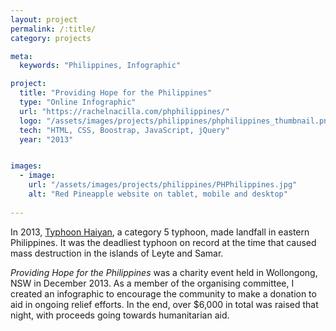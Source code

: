 ```yaml
---
layout: project
permalink: /:title/
category: projects

meta:
  keywords: "Philippines, Infographic"

project:
  title: "Providing Hope for the Philippines"
  type: "Online Infographic"
  url: "https://rachelnacilla.com/phphilippines/"
  logo: "/assets/images/projects/philippines/phphilippines_thumbnail.png"
  tech: "HTML, CSS, Boostrap, JavaScript, jQuery"
  year: "2013"


images:
  - image:
    url: "/assets/images/projects/philippines/PHPhilippines.jpg"
    alt: "Red Pineapple website on tablet, mobile and desktop"
  
---
```

<p>In 2013, <a href="https://en.wikipedia.org/wiki/Typhoon_Haiyan" target="_blank">Typhoon Haiyan</a>, a category 5 typhoon, made landfall in eastern Philippines. It was the deadliest typhoon on record at the time that caused mass destruction in the islands of Leyte and Samar.</p>

<p><em>Providing Hope for the Philippines</em> was a charity event held in Wollongong, NSW in December 2013. As a member of the organising committee, I created an infographic to encourage the community to make a donation to aid in ongoing relief efforts. In the end, over $6,000 in total was raised that night, with proceeds going towards humanitarian aid.</p> 